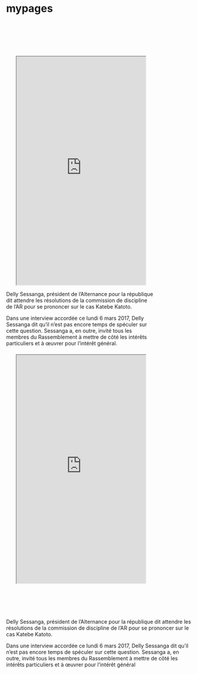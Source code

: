 # mypages
<div >
<div style="background-image: url('/mypages/iphone6.png'); width: 401px; height: 806px; ">
<iframe style=" margin-top: 92px; margin-left: 26px;" src="https://philolo1.github.io/OnsenUI-Places-App/" scrolling="no" class="lazy-hidden" width="349" height="617"> </iframe>

 <div>
 


Delly Sessanga, président de l’Alternance pour la république dit attendre les résolutions de la commission de discipline de l’AR pour se prononcer sur le cas  Katebe Katoto.

Dans une interview accordée ce lundi 6 mars 2017, Delly Sessanga dit qu’il n’est pas encore temps de spéculer sur cette question. Sessanga a, en outre, invité tous les membres du Rassemblement  à mettre de côté les intérêts  particuliers et à œuvrer pour l’intérêt général.



 </div>
</div>
<div style="background-image: url('/mypages/iphone6.png'); width: 401px; height: 806px; ">
<iframe style=" margin-top: 92px; margin-left: 26px;" src="https://philolo1.github.io/OnsenUI-Places-App/" scrolling="no" class="lazy-hidden" width="349" height="617"></iframe>
</div>
 <div>
Delly Sessanga, président de l’Alternance pour la république dit attendre les résolutions de la commission de discipline de l’AR pour se prononcer sur le cas  Katebe Katoto.

Dans une interview accordée ce lundi 6 mars 2017, Delly Sessanga dit qu’il n’est pas encore temps de spéculer sur cette question. Sessanga a, en outre, invité tous les membres du Rassemblement  à mettre de côté les intérêts  particuliers et à œuvrer pour l’intérêt général
 </div>
</div>
